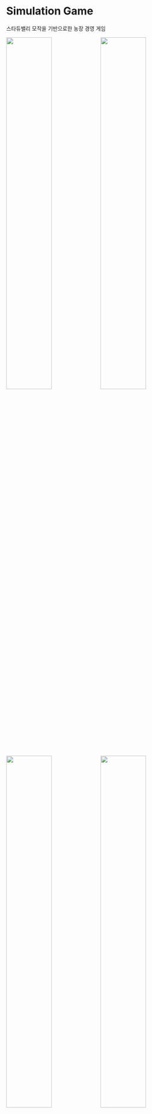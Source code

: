 # Simulation Game
스타듀밸리 모작을 기반으로한 농장 경영 게임 

 <img src ="https://user-images.githubusercontent.com/49131724/128915397-6eed5745-7d74-48ba-985b-a00ac5e9be9f.png" width="49%"> <img src ="https://user-images.githubusercontent.com/49131724/128911801-7242119c-bc01-4200-b661-7358d6177d8a.png" width="49%">
 <img src ="https://user-images.githubusercontent.com/49131724/128911579-61391115-1c93-40ab-9504-0ebc9dc7acdb.png" width="49%"> <img src ="https://user-images.githubusercontent.com/49131724/128911590-e04f47c3-514c-4c9e-b301-3ba8a47185a5.png" width="49%">


## Execution Video
[https://youtu.be/KYltYp41Fo0](https://youtu.be/KYltYp41Fo0)
